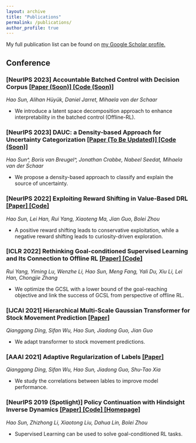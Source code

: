 ```yaml
---
layout: archive
title: "Publications"
permalink: /publications/
author_profile: true
---
```


  My full publication list can be found on <u><a href="https://scholar.google.com/citations?user=7ZNoHJkAAAAJ&hl=en">my Google Scholar profile</a>.</u>

<!-- {% include base_path %} -->
<!-- *: corresponding author -->


## Conference

### [NeurIPS 2023] Accountable Batched Control with Decision Corpus  <a href=" "> [Paper (Soon)] </a><a href=" "> [Code (Soon)] </a>

*Hao Sun, Alihan Hüyük, Daniel Jarret, Mihaela van der Schaar*

- We introduce a latent space decomposition approach to enhance interpretability in the batched control (Offline-RL).


### [NeurIPS 2023] DAUC: a Density-based Approach for Uncertainty Categorization  <a href="https://arxiv.org/abs/2209.07288"> [Paper (To Be Updated)] </a><a href="https://anonymous.4open.science/r/DAUX-CBBF"> [Code (Soon)] </a>

*Hao Sun^, Boris van Breugel^, Jonathan Crabbe, Nabeel Seedat, Mihaela van der Schaar*

- We propose a density-based approach to classify and explain the source of uncertainty.


### [NeurIPS 2022] Exploiting Reward Shifting in Value-Based DRL  <a href="https://arxiv.org/abs/2209.07288"> [Paper] </a><a href="https://github.com/2Groza/RewardShifting"> [Code] </a>

*Hao Sun, Lei Han, Rui Yang, Xiaoteng Ma, Jian Guo, Bolei Zhou*

- A positive reward shifting leads to conservative exploitation, while a negative reward shifting leads to curiosity-driven exploration.


### [ICLR 2022] Rethinking Goal-conditioned Supervised Learning and Its Connection to Offline RL <a href="https://arxiv.org/abs/2202.04478"> [Paper] </a><a href="https://github.com/YangRui2015/AWGCSL"> [Code] </a>

*Rui Yang, Yiming Lu, Wenzhe Li, Hao Sun, Meng Fang, Yali Du, Xiu Li, Lei Han, Chongjie Zhang*
- We optimize the GCSL with a lower bound of the goal-reaching objective and link the success of GCSL from perspective of offline RL.

### [IJCAI 2021] Hierarchical Multi-Scale Gaussian Transformer for Stock Movement Prediction <a href="https://www.ijcai.org/proceedings/2020/0640.pdf"> [Paper] </a>

*Qianggang Ding, Sifan Wu, Hao Sun, Jiadong Guo, Jian Guo*

- We adapt transformer to stock movement predictions.

### [AAAI 2021] Adaptive Regularization of Labels <a href="https://arxiv.org/abs/1908.05474"> [Paper] </a>

*Qianggang Ding, Sifan Wu, Hao Sun, Jiadong Guo, Shu-Tao Xia*
- We study the correlations between lables to improve model performance.


### [NeurIPS 2019 (Spotlight)] Policy Continuation with Hindsight Inverse Dynamics <a href="https://arxiv.org/abs/1910.14055"> [Paper] </a><a href="https://github.com/2Groza/PCHID_code"> [Code] </a> <a href='https://sites.google.com/view/neurips2019pchid/'> [Homepage] </a>

*Hao Sun, Zhizhong Li, Xiaotong Liu, Dahua Lin, Bolei Zhou*
- Supervised Learning can be used to solve goal-conditioned RL tasks.


